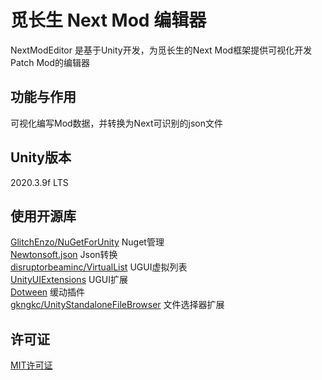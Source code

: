 # 觅长生 Next Mod 编辑器
NextModEditor 是基于Unity开发，为觅长生的Next Mod框架提供可视化开发Patch Mod的编辑器

## 功能与作用
可视化编写Mod数据，并转换为Next可识别的json文件

## Unity版本
2020.3.9f LTS

## 使用开源库
[GlitchEnzo/NuGetForUnity](https://github.com/GlitchEnzo/NuGetForUnity) Nuget管理<br/>
[Newtonsoft.json](https://www.newtonsoft.com/json) Json转换<br/>
[disruptorbeaminc/VirtualList](https://github.com/disruptorbeaminc/VirtualList) UGUI虚拟列表<br/>
[UnityUIExtensions](https://bitbucket.org/UnityUIExtensions/unity-ui-extensions.git) UGUI扩展<br/>
[Dotween](http://dotween.demigiant.com/) 缓动插件<br/>
[gkngkc/UnityStandaloneFileBrowser](https://github.com/gkngkc/UnityStandaloneFileBrowser) 文件选择器扩展<br/>

## 许可证
[MIT许可证](LICENSE)